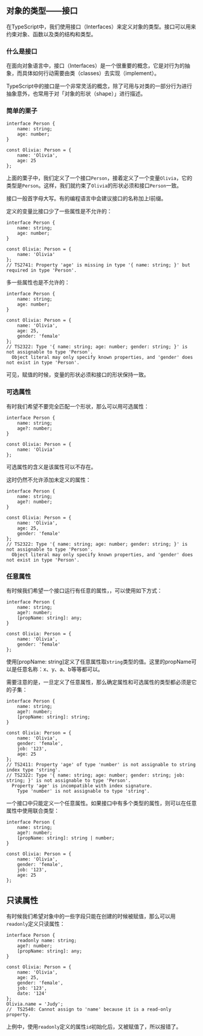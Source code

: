## 对象的类型——接口

在TypeScript中，我们使用接口（Interfaces）来定义对象的类型。接口可以用来约束对象、函数以及类的结构和类型。

### 什么是接口

在面向对象语言中，接口（Interfaces）是一个很重要的概念，它是对行为的抽象，而具体如何行动需要由类（classes）去实现（implement）。

TypeScript中的接口是一个非常灵活的概念，除了可用与对类的一部分行为进行抽象意外，也常用于对「对象的形状（shape）」进行描述。

### 简单的栗子

```
interface Person {
    name: string;
    age: number;
}

const Olivia: Person = {
    name: 'Olivia',
    age: 25
};
```

上面的栗子中，我们定义了一个接口`Person`，接着定义了一个变量`Olivia`，它的类型是`Person`。这样，我们就约束了`Olivia`的形状必须和接口`Person`一致。

接口一般首字母大写。有的编程语言中会建议接口的名称加上I前缀。

定义的变量比接口少了一些属性是不允许的：

```
interface Person {
    name: string;
    age: number;
}

const Olivia: Person = {
    name: 'Olivia'
};
// TS2741: Property 'age' is missing in type '{ name: string; }' but required in type 'Person'.
```

多一些属性也是不允许的：

```
interface Person {
    name: string;
    age: number;
}

const Olivia: Person = {
    name: 'Olivia',
    age: 25,
    gender: 'female'
};
// TS2322: Type '{ name: string; age: number; gender: string; }' is not assignable to type 'Person'.
  Object literal may only specify known properties, and 'gender' does not exist in type 'Person'.
```

可见，赋值的时候，变量的形状必须和接口的形状保持一致。

### 可选属性

有时我们希望不要完全匹配一个形状，那么可以用可选属性：

```
interface Person {
    name: string;
    age?: number;
}

const Olivia: Person = {
    name: 'Olivia'
};
```

可选属性的含义是该属性可以不存在。

这时仍然不允许添加未定义的属性：

```
interface Person {
    name: string;
    age?: number;
}

const Olivia: Person = {
    name: 'Olivia',
    age: 25,
    gender: 'female'
};
// TS2322: Type '{ name: string; age: number; gender: string; }' is not assignable to type 'Person'.
  Object literal may only specify known properties, and 'gender' does not exist in type 'Person'.
```

### 任意属性

有时候我们希望一个接口运行有任意的属性，，可以使用如下方式：

```
interface Person {
    name: string;
    age?: number;
    [propName: string]: any;
}

const Olivia: Person = {
    name: 'Olivia',
    gender: 'female'
};
```

使用[propName: string]定义了任意属性取`string`类型的值。这里的propName可以是任意名称：x、y、a、b等等都可以。

需要注意的是，一旦定义了任意属性，那么确定属性和可选属性的类型都必须是它的子集：

```
interface Person {
    name: string;
    age?: number;
    [propName: string]: string;
}

const Olivia: Person = {
    name: 'Olivia',
    gender: 'female',
    job: '123',
    age: 25
};
// TS2411: Property 'age' of type 'number' is not assignable to string index type 'string'.
// TS2322: Type '{ name: string; age: number; gender: string; job: string; }' is not assignable to type 'Person'.
  Property 'age' is incompatible with index signature.
    Type 'number' is not assignable to type 'string'.
```

一个接口中只能定义一个任意属性。如果接口中有多个类型的属性，则可以在任意属性中使用联合类型：

```
interface Person {
    name: string;
    age?: number;
    [propName: string]: string | number;
}

const Olivia: Person = {
    name: 'Olivia',
    gender: 'female',
    job: '123',
    age: 25
};
```

## 只读属性

有时候我们希望对象中的一些字段只能在创建的时候被赋值，那么可以用`readonly`定义只读属性：

```
interface Person {
    readonly name: string;
    age?: number;
    [propName: string]: any;
}

const Olivia: Person = {
    name: 'Olivia',
    age: 25,
    gender: 'female',
    job: '123',
    date: '124'
};
Olivia.name = 'Judy';
//  TS2540: Cannot assign to 'name' because it is a read-only property.
```

上例中，使用`readonly`定义的属性`id`初始化后，又被赋值了，所以报错了。
